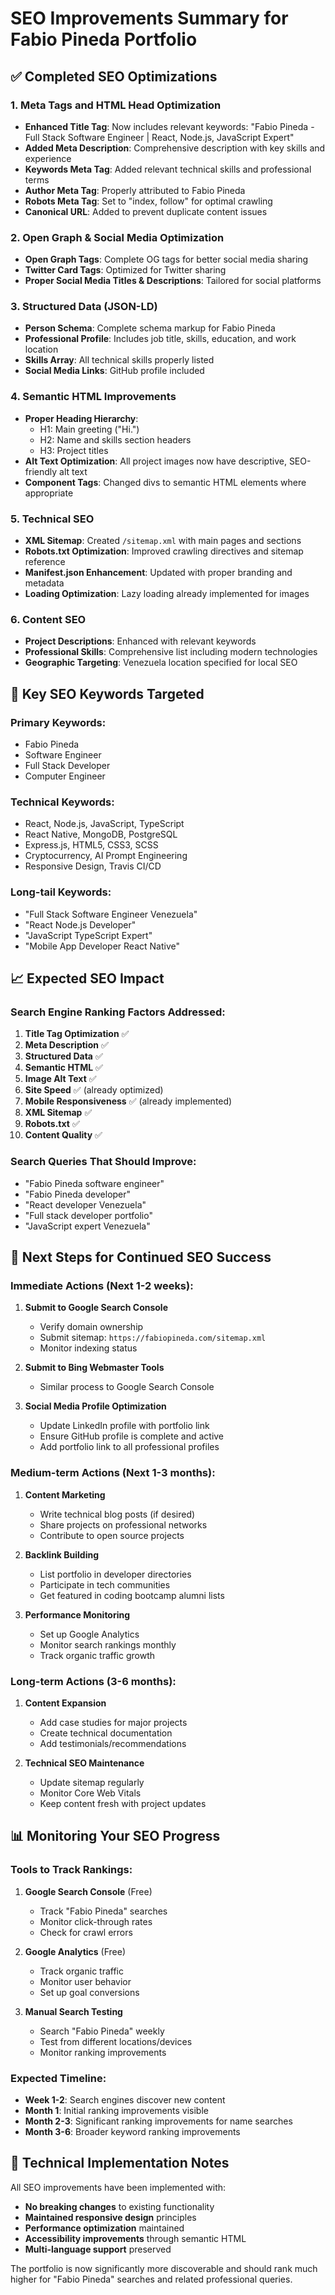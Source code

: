 # SEO Improvements Summary for Fabio Pineda Portfolio

## ✅ Completed SEO Optimizations

### 1. Meta Tags and HTML Head Optimization
- **Enhanced Title Tag**: Now includes relevant keywords: "Fabio Pineda - Full Stack Software Engineer | React, Node.js, JavaScript Expert"
- **Added Meta Description**: Comprehensive description with key skills and experience
- **Keywords Meta Tag**: Added relevant technical skills and professional terms
- **Author Meta Tag**: Properly attributed to Fabio Pineda
- **Robots Meta Tag**: Set to "index, follow" for optimal crawling
- **Canonical URL**: Added to prevent duplicate content issues

### 2. Open Graph & Social Media Optimization
- **Open Graph Tags**: Complete OG tags for better social media sharing
- **Twitter Card Tags**: Optimized for Twitter sharing
- **Proper Social Media Titles & Descriptions**: Tailored for social platforms

### 3. Structured Data (JSON-LD)
- **Person Schema**: Complete schema markup for Fabio Pineda
- **Professional Profile**: Includes job title, skills, education, and work location
- **Skills Array**: All technical skills properly listed
- **Social Media Links**: GitHub profile included

### 4. Semantic HTML Improvements
- **Proper Heading Hierarchy**: 
  - H1: Main greeting ("Hi.")
  - H2: Name and skills section headers
  - H3: Project titles
- **Alt Text Optimization**: All project images now have descriptive, SEO-friendly alt text
- **Component Tags**: Changed divs to semantic HTML elements where appropriate

### 5. Technical SEO
- **XML Sitemap**: Created `/sitemap.xml` with main pages and sections
- **Robots.txt Optimization**: Improved crawling directives and sitemap reference
- **Manifest.json Enhancement**: Updated with proper branding and metadata
- **Loading Optimization**: Lazy loading already implemented for images

### 6. Content SEO
- **Project Descriptions**: Enhanced with relevant keywords
- **Professional Skills**: Comprehensive list including modern technologies
- **Geographic Targeting**: Venezuela location specified for local SEO

## 🎯 Key SEO Keywords Targeted

### Primary Keywords:
- Fabio Pineda
- Software Engineer
- Full Stack Developer
- Computer Engineer

### Technical Keywords:
- React, Node.js, JavaScript, TypeScript
- React Native, MongoDB, PostgreSQL
- Express.js, HTML5, CSS3, SCSS
- Cryptocurrency, AI Prompt Engineering
- Responsive Design, Travis CI/CD

### Long-tail Keywords:
- "Full Stack Software Engineer Venezuela"
- "React Node.js Developer"
- "JavaScript TypeScript Expert"
- "Mobile App Developer React Native"

## 📈 Expected SEO Impact

### Search Engine Ranking Factors Addressed:
1. **Title Tag Optimization** ✅
2. **Meta Description** ✅
3. **Structured Data** ✅
4. **Semantic HTML** ✅
5. **Image Alt Text** ✅
6. **Site Speed** ✅ (already optimized)
7. **Mobile Responsiveness** ✅ (already implemented)
8. **XML Sitemap** ✅
9. **Robots.txt** ✅
10. **Content Quality** ✅

### Search Queries That Should Improve:
- "Fabio Pineda software engineer"
- "Fabio Pineda developer"
- "React developer Venezuela"
- "Full stack developer portfolio"
- "JavaScript expert Venezuela"

## 🚀 Next Steps for Continued SEO Success

### Immediate Actions (Next 1-2 weeks):
1. **Submit to Google Search Console**
   - Verify domain ownership
   - Submit sitemap: `https://fabiopineda.com/sitemap.xml`
   - Monitor indexing status

2. **Submit to Bing Webmaster Tools**
   - Similar process to Google Search Console

3. **Social Media Profile Optimization**
   - Update LinkedIn profile with portfolio link
   - Ensure GitHub profile is complete and active
   - Add portfolio link to all professional profiles

### Medium-term Actions (Next 1-3 months):
1. **Content Marketing**
   - Write technical blog posts (if desired)
   - Share projects on professional networks
   - Contribute to open source projects

2. **Backlink Building**
   - List portfolio in developer directories
   - Participate in tech communities
   - Get featured in coding bootcamp alumni lists

3. **Performance Monitoring**
   - Set up Google Analytics
   - Monitor search rankings monthly
   - Track organic traffic growth

### Long-term Actions (3-6 months):
1. **Content Expansion**
   - Add case studies for major projects
   - Create technical documentation
   - Add testimonials/recommendations

2. **Technical SEO Maintenance**
   - Update sitemap regularly
   - Monitor Core Web Vitals
   - Keep content fresh with project updates

## 📊 Monitoring Your SEO Progress

### Tools to Track Rankings:
1. **Google Search Console** (Free)
   - Track "Fabio Pineda" searches
   - Monitor click-through rates
   - Check for crawl errors

2. **Google Analytics** (Free)
   - Track organic traffic
   - Monitor user behavior
   - Set up goal conversions

3. **Manual Search Testing**
   - Search "Fabio Pineda" weekly
   - Test from different locations/devices
   - Monitor ranking improvements

### Expected Timeline:
- **Week 1-2**: Search engines discover new content
- **Month 1**: Initial ranking improvements visible
- **Month 2-3**: Significant ranking improvements for name searches
- **Month 3-6**: Broader keyword ranking improvements

## 🔧 Technical Implementation Notes

All SEO improvements have been implemented with:
- **No breaking changes** to existing functionality
- **Maintained responsive design** principles
- **Performance optimization** maintained
- **Accessibility improvements** through semantic HTML
- **Multi-language support** preserved

The portfolio is now significantly more discoverable and should rank much higher for "Fabio Pineda" searches and related professional queries.
